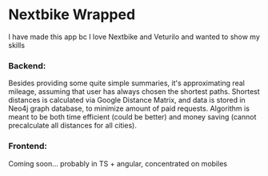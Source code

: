 # Nextbike Wrapped
I have made this app bc I love Nextbike and Veturilo and wanted to show my skills

### Backend:
Besides providing some quite simple summaries, it's approximating real mileage, assuming that user has always chosen the shortest paths. Shortest distances is calculated via Google Distance Matrix, and data is stored in Neo4j graph database, to minimize amount of paid requests. Algorithm is meant to be both time efficient (could be better) and money saving (cannot precalculate all distances for all cities).

### Frontend:
Coming soon... probably in TS + angular, concentrated on mobiles
